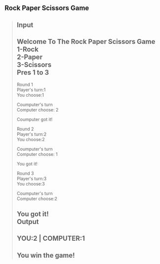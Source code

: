 ## Rock Paper Scissors Game     

> **Input**   
> ----------------------------------------        
> Welcome To The Rock Paper Scissors Game     
> 1-Rock         
  2-Paper        
  3-Scissors      
> Pres 1 to 3      
> ----------------------------------------       
> Round 1        
> Player's turn:1     
> You choose:1     
>      
> Coumputer's turn      
> Computer choose: 2     
>       
> Coumputer got it!      
>     
> Round 2      
> Player's turn:2     
> You choose:2      
>        
> Coumputer's turn        
> Computer choose: 1      
>       
> You got it!     
>       
> Round 3     
> Player's turn:3      
> You choose:3     
>     
> Coumputer's turn        
> Computer choose:2      
>     
> You got it!   
> **Output**    
> --------------------------       
> YOU:2 | COMPUTER:1    
> --------------------------          
> You win the game!    
> --------------------------       
>
